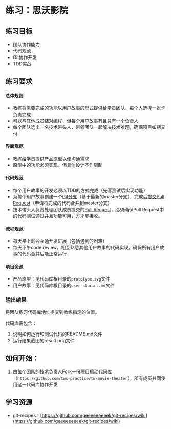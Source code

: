 # 练习：思沃影院

## 练习目标

- 团队协作能力
- 代码规范
- Git协作开发
- TDD实战

## 练习要求

#### 总体规则

- 教练将需要完成的功能以[用户故事](http://www.cnblogs.com/henryhappier/archive/2011/02/23/1962617.html)的形式提供给学员团队，每个人选择一张卡负责完成
- 可以与其他成员[结对编程](http://www.infoq.com/cn/articles/introducing-pair-programming)，但每个用户故事有且只有一个负责人
- 每个团队选出一名技术带头人，带领团队一起解决技术难题，确保项目如期交付

#### 界面规范

- 教练给学员提供产品原型以便沟通需求
- 原型中的功能必须实现，但具体设计不作限制

#### 代码规范

- 每个用户故事的开发必须以TDD的方式完成（先写测试后实现功能）
- 为每个用户故事创建一个[Git分支](https://github.com/geeeeeeeeek/git-recipes/wiki/3.4-%E4%BD%BF%E7%94%A8%E5%88%86%E6%94%AF)（基于最新的master分支），完成后[提交Pull Request](https://github.com/geeeeeeeeek/git-recipes/wiki/3.3-%E5%88%9B%E5%BB%BA-Pull-Request)（申请将完成的代码合并到master分支）
- 技术带头人负责处理团队成员提交的[Pull Request](https://github.com/geeeeeeeeek/git-recipes/wiki/3.3-%E5%88%9B%E5%BB%BA-Pull-Request#john-%E6%8E%A5%E5%8F%97%E4%BA%86-pull-request)，必须确保Pull Request中的代码测试通过并且功能可用，方才能接收。

#### 流程规范

- 每天早上站会互通开发进展（包括遇到的困难）
- 每天下午code review，相互熟悉其他用户故事的代码实现，确保所有用户故事的代码合并后能正常运行

#### 项目资源

- 产品原型：见代码库根目录的`prototype.svg`文件
- 用户故事：见代码库根目录的`user-stories.md`文件

### 输出结果

将团队练习代码库地址提交到教练指定的位置。

代码库需包含：

1. 说明如何运行和测试代码的README.md文件
2. 运行结果截图的result.png文件

## 如何开始：

1. 由每个团队的技术负责人[Fork](https://github.com/geeeeeeeeek/git-recipes/wiki/3.3-%E5%88%9B%E5%BB%BA-Pull-Request#mary-fork%E4%BA%86%E5%AE%98%E6%96%B9%E9%A1%B9%E7%9B%AE)一份项目启动代码库（`https://github.com/tws-practice/tw-movie-theater`），所有成员共同使用这一代码库协作开发

## 学习资源

- git-recipes：[https://github.com/geeeeeeeeek/git-recipes/wiki](https://github.com/geeeeeeeeek/git-recipes/wiki)